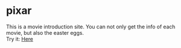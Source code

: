 # pixar
This is a movie introduction site. You can not only get the info of each movie, but also the easter eggs. <br>
Try it: <a href="https://kevinlin1120.github.io/pixar/index.html">Here</a>
